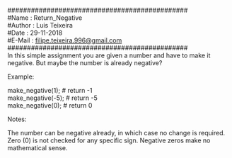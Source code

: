 ##############################################  
#Name   : Return_Negative  
#Author : Luis Teixeira  
#Date   : 29-11-2018  
#E-Mail : filipe.teixeira.996@gmail.com  
##############################################  
In this simple assignment you are given a number and have to make it negative. But maybe the number is already negative?  
  
Example:  
  
make_negative(1);  # return -1  
make_negative(-5); # return -5  
make_negative(0);  # return 0 

Notes:  
  
The number can be negative already, in which case no change is required.  
Zero (0) is not checked for any specific sign. Negative zeros make no mathematical sense.  